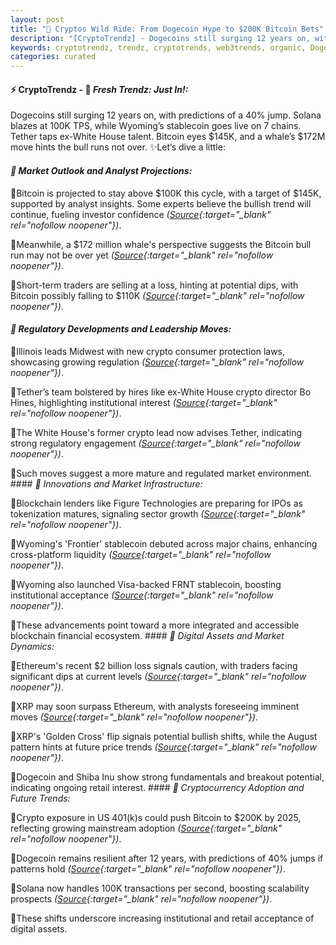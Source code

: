 ```yaml
---
layout: post
title: "🌇 Cryptos Wild Ride: From Dogecoin Hype to $200K Bitcoin Bets"
description: "[CryptoTrendz] - Dogecoins still surging 12 years on, with predictions of a 40% jump. Solana blazes at 100K TPS, while Wyoming’s stablecoin goes live on 7 chains. Tether taps ex-White House talent. Bitcoin eyes $145K, and a whale’s $172M move hints the bull runs not over."
keywords: cryptotrendz, trendz, cryptotrends, web3trends, organic, Doge, Analyst, BTC, Trump, Stablecoin, Bitcoin, UK, Crypto, Ethereum
categories: curated
---
```


#### ⚡ CryptoTrendz - 📌 *Fresh Trendz: Just In!:*

Dogecoins still surging 12 years on, with predictions of a 40% jump. Solana blazes at 100K TPS, while Wyoming’s stablecoin goes live on 7 chains. Tether taps ex-White House talent. Bitcoin eyes $145K, and a whale’s $172M move hints the bull runs not over. ✨Let’s dive a little:


#### *🔖  Market Outlook and Analyst Projections:*  

🔹Bitcoin is projected to stay above $100K this cycle, with a target of $145K, supported by analyst insights. Some experts believe the bullish trend will continue, fueling investor confidence *([Source](https://s.avyag.com/v6lb){:target="_blank" rel="nofollow noopener"})*.  

🔹Meanwhile, a $172 million whale's perspective suggests the Bitcoin bull run may not be over yet *([Source](https://s.avyag.com/706e){:target="_blank" rel="nofollow noopener"})*.  

🔹Short-term traders are selling at a loss, hinting at potential dips, with Bitcoin possibly falling to $110K *([Source](https://s.avyag.com/ya0a){:target="_blank" rel="nofollow noopener"})*.  

#### *🔖  Regulatory Developments and Leadership Moves:*  

🔹Illinois leads Midwest with new crypto consumer protection laws, showcasing growing regulation *([Source](https://s.avyag.com/5qq8){:target="_blank" rel="nofollow noopener"})*.  

🔹Tether’s team bolstered by hires like ex-White House crypto director Bo Hines, highlighting institutional interest *([Source](https://s.avyag.com/mzra){:target="_blank" rel="nofollow noopener"})*.  

🔹The White House's former crypto lead now advises Tether, indicating strong regulatory engagement *([Source](https://s.avyag.com/g5k8){:target="_blank" rel="nofollow noopener"})*.  

🔹Such moves suggest a more mature and regulated market environment. #### *🔖  Innovations and Market Infrastructure:*  

🔹Blockchain lenders like Figure Technologies are preparing for IPOs as tokenization matures, signaling sector growth *([Source](https://s.avyag.com/lodg){:target="_blank" rel="nofollow noopener"})*.  

🔹Wyoming's 'Frontier' stablecoin debuted across major chains, enhancing cross-platform liquidity *([Source](https://s.avyag.com/6l5d){:target="_blank" rel="nofollow noopener"})*.  

🔹Wyoming also launched Visa-backed FRNT stablecoin, boosting institutional acceptance *([Source](https://s.avyag.com/227f){:target="_blank" rel="nofollow noopener"})*.  

🔹These advancements point toward a more integrated and accessible blockchain financial ecosystem. #### *🔖  Digital Assets and Market Dynamics:*  

🔹Ethereum's recent $2 billion loss signals caution, with traders facing significant dips at current levels *([Source](https://s.avyag.com/eal6){:target="_blank" rel="nofollow noopener"})*.  

🔹XRP may soon surpass Ethereum, with analysts foreseeing imminent moves *([Source](https://s.avyag.com/vgp8){:target="_blank" rel="nofollow noopener"})*.  

🔹XRP's 'Golden Cross' flip signals potential bullish shifts, while the August pattern hints at future price trends *([Source](https://s.avyag.com/dbuv){:target="_blank" rel="nofollow noopener"})*.  

🔹Dogecoin and Shiba Inu show strong fundamentals and breakout potential, indicating ongoing retail interest. #### *🔖  Cryptocurrency Adoption and Future Trends:*  

🔹Crypto exposure in US 401(k)s could push Bitcoin to $200K by 2025, reflecting growing mainstream adoption *([Source](https://s.avyag.com/zw95){:target="_blank" rel="nofollow noopener"})*.  

🔹Dogecoin remains resilient after 12 years, with predictions of 40% jumps if patterns hold *([Source](https://s.avyag.com/q4n5){:target="_blank" rel="nofollow noopener"})*.  

🔹Solana now handles 100K transactions per second, boosting scalability prospects *([Source](https://s.avyag.com/dccb){:target="_blank" rel="nofollow noopener"})*.  

🔹These shifts underscore increasing institutional and retail acceptance of digital assets.